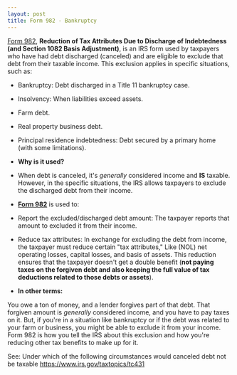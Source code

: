 ```yaml
---
layout: post
title: Form 982 - Bankruptcy
---
```

 
[Form 982](/ea/pmd/view.f982), **Reduction of Tax Attributes Due to Discharge of Indebtedness (and Section 1082 Basis Adjustment)**, is an IRS form used by taxpayers who have had debt discharged (canceled) and are eligible to exclude that debt from their taxable income. This exclusion applies in specific situations, such as:  

- Bankruptcy: Debt discharged in a Title 11 bankruptcy case.   

- Insolvency: When liabilities exceed assets.  
  
- Farm debt.  

- Real property business debt.  

- Principal residence indebtedness: Debt secured by a primary home (with some limitations).  

- **Why is it used?**

- When debt is canceled, it's *generally* considered income and **IS** taxable. However, in the specific situations, the IRS allows taxpayers to exclude the discharged debt from their income. 
  
- [**Form 982**](/ea/pmd/view.f982) is used to:  

- Report the excluded/discharged debt amount: The taxpayer reports that amount to excluded it from their income.   

- Reduce tax attributes: In exchange for excluding the debt from income, the taxpayer must reduce certain "tax attributes," Like (NOL) net operating losses, capital losses, and basis of assets. This reduction ensures that the taxpayer doesn't get a double benefit (**not paying taxes on the forgiven debt and also keeping the full value of tax deductions related to those debts or assets**).  

- **In other terms:**

You owe a ton of money, and a lender forgives part of that debt. That forgiven amount is *generally* considered income, and you have to pay taxes on it. But, if you're in a situation like bankruptcy or if the debt was related to your farm or business, you might be able to exclude it from your income. Form 982 is how you tell the IRS about this exclusion and how you're reducing other tax benefits to make up for it.  

See: Under which of the following circumstances would canceled debt not be taxable
https://www.irs.gov/taxtopics/tc431